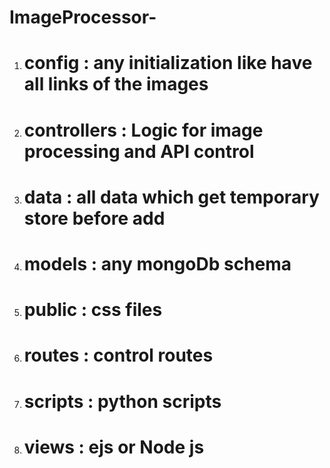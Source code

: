 # ImageProcessor-

1. # config : any initialization like have all links of the images
2. # controllers : Logic for image processing and API control
3. # data : all data which get temporary store before add
4. # models : any mongoDb schema
5. # public : css files
6. # routes : control routes
7. # scripts : python scripts
8. # views : ejs or Node js

